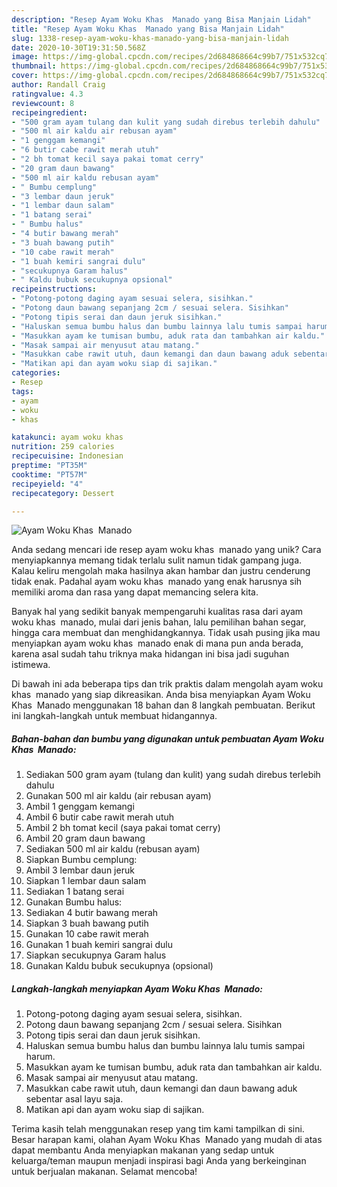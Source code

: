 ```yaml
---
description: "Resep Ayam Woku Khas  Manado yang Bisa Manjain Lidah"
title: "Resep Ayam Woku Khas  Manado yang Bisa Manjain Lidah"
slug: 1338-resep-ayam-woku-khas-manado-yang-bisa-manjain-lidah
date: 2020-10-30T19:31:50.568Z
image: https://img-global.cpcdn.com/recipes/2d684868664c99b7/751x532cq70/ayam-woku-khas-manado-foto-resep-utama.jpg
thumbnail: https://img-global.cpcdn.com/recipes/2d684868664c99b7/751x532cq70/ayam-woku-khas-manado-foto-resep-utama.jpg
cover: https://img-global.cpcdn.com/recipes/2d684868664c99b7/751x532cq70/ayam-woku-khas-manado-foto-resep-utama.jpg
author: Randall Craig
ratingvalue: 4.3
reviewcount: 8
recipeingredient:
- "500 gram ayam tulang dan kulit yang sudah direbus terlebih dahulu"
- "500 ml air kaldu air rebusan ayam"
- "1 genggam kemangi"
- "6 butir cabe rawit merah utuh"
- "2 bh tomat kecil saya pakai tomat cerry"
- "20 gram daun bawang"
- "500 ml air kaldu rebusan ayam"
- " Bumbu cemplung"
- "3 lembar daun jeruk"
- "1 lembar daun salam"
- "1 batang serai"
- " Bumbu halus"
- "4 butir bawang merah"
- "3 buah bawang putih"
- "10 cabe rawit merah"
- "1 buah kemiri sangrai dulu"
- "secukupnya Garam halus"
- " Kaldu bubuk secukupnya opsional"
recipeinstructions:
- "Potong-potong daging ayam sesuai selera, sisihkan."
- "Potong daun bawang sepanjang 2cm / sesuai selera. Sisihkan"
- "Potong tipis serai dan daun jeruk sisihkan."
- "Haluskan semua bumbu halus dan bumbu lainnya lalu tumis sampai harum."
- "Masukkan ayam ke tumisan bumbu, aduk rata dan tambahkan air kaldu."
- "Masak sampai air menyusut atau matang."
- "Masukkan cabe rawit utuh, daun kemangi dan daun bawang aduk sebentar asal layu saja."
- "Matikan api dan ayam woku siap di sajikan."
categories:
- Resep
tags:
- ayam
- woku
- khas

katakunci: ayam woku khas 
nutrition: 259 calories
recipecuisine: Indonesian
preptime: "PT35M"
cooktime: "PT57M"
recipeyield: "4"
recipecategory: Dessert

---
```



![Ayam Woku Khas  Manado](https://img-global.cpcdn.com/recipes/2d684868664c99b7/751x532cq70/ayam-woku-khas-manado-foto-resep-utama.jpg)

Anda sedang mencari ide resep ayam woku khas  manado yang unik? Cara menyiapkannya memang tidak terlalu sulit namun tidak gampang juga. Kalau keliru mengolah maka hasilnya akan hambar dan justru cenderung tidak enak. Padahal ayam woku khas  manado yang enak harusnya sih memiliki aroma dan rasa yang dapat memancing selera kita.

Banyak hal yang sedikit banyak mempengaruhi kualitas rasa dari ayam woku khas  manado, mulai dari jenis bahan, lalu pemilihan bahan segar, hingga cara membuat dan menghidangkannya. Tidak usah pusing jika mau menyiapkan ayam woku khas  manado enak di mana pun anda berada, karena asal sudah tahu triknya maka hidangan ini bisa jadi suguhan istimewa.




Di bawah ini ada beberapa tips dan trik praktis dalam mengolah ayam woku khas  manado yang siap dikreasikan. Anda bisa menyiapkan Ayam Woku Khas  Manado menggunakan 18 bahan dan 8 langkah pembuatan. Berikut ini langkah-langkah untuk membuat hidangannya.

<!--inarticleads1-->

##### Bahan-bahan dan bumbu yang digunakan untuk pembuatan Ayam Woku Khas  Manado:

1. Sediakan 500 gram ayam (tulang dan kulit) yang sudah direbus terlebih dahulu
1. Gunakan 500 ml air kaldu (air rebusan ayam)
1. Ambil 1 genggam kemangi
1. Ambil 6 butir cabe rawit merah utuh
1. Ambil 2 bh tomat kecil (saya pakai tomat cerry)
1. Ambil 20 gram daun bawang
1. Sediakan 500 ml air kaldu (rebusan ayam)
1. Siapkan  Bumbu cemplung:
1. Ambil 3 lembar daun jeruk
1. Siapkan 1 lembar daun salam
1. Sediakan 1 batang serai
1. Gunakan  Bumbu halus:
1. Sediakan 4 butir bawang merah
1. Siapkan 3 buah bawang putih
1. Gunakan 10 cabe rawit merah
1. Gunakan 1 buah kemiri sangrai dulu
1. Siapkan secukupnya Garam halus
1. Gunakan  Kaldu bubuk secukupnya (opsional)




<!--inarticleads2-->

##### Langkah-langkah menyiapkan Ayam Woku Khas  Manado:

1. Potong-potong daging ayam sesuai selera, sisihkan.
1. Potong daun bawang sepanjang 2cm / sesuai selera. Sisihkan
1. Potong tipis serai dan daun jeruk sisihkan.
1. Haluskan semua bumbu halus dan bumbu lainnya lalu tumis sampai harum.
1. Masukkan ayam ke tumisan bumbu, aduk rata dan tambahkan air kaldu.
1. Masak sampai air menyusut atau matang.
1. Masukkan cabe rawit utuh, daun kemangi dan daun bawang aduk sebentar asal layu saja.
1. Matikan api dan ayam woku siap di sajikan.




Terima kasih telah menggunakan resep yang tim kami tampilkan di sini. Besar harapan kami, olahan Ayam Woku Khas  Manado yang mudah di atas dapat membantu Anda menyiapkan makanan yang sedap untuk keluarga/teman maupun menjadi inspirasi bagi Anda yang berkeinginan untuk berjualan makanan. Selamat mencoba!
